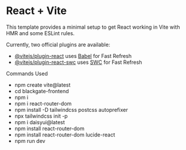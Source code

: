 # React + Vite

This template provides a minimal setup to get React working in Vite with HMR and some ESLint rules.

Currently, two official plugins are available:

- [@vitejs/plugin-react](https://github.com/vitejs/vite-plugin-react/blob/main/packages/plugin-react/README.md) uses [Babel](https://babeljs.io/) for Fast Refresh
- [@vitejs/plugin-react-swc](https://github.com/vitejs/vite-plugin-react-swc) uses [SWC](https://swc.rs/) for Fast Refresh

Commands Used

- npm create vite@latest
- cd blackgate-frontend
- npm i
- npm i react-router-dom
- npm install -D tailwindcss postcss autoprefixer
- npx tailwindcss init -p
- npm i daisyui@latest
- npm install react-router-dom
- npm install react-router-dom lucide-react
- npm run dev
